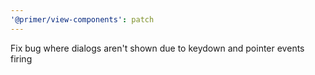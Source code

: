 ```yaml
---
'@primer/view-components': patch
---
```


Fix bug where dialogs aren't shown due to keydown and pointer events firing
